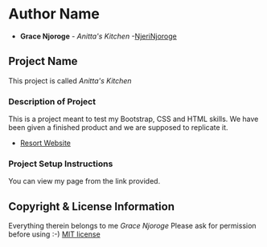 # Author Name
* **Grace Njoroge** - *Anitta's Kitchen* -[NjeriNjoroge](https://github.com/NjeriNjoroge)
## Project Name
This project is called *Anitta's Kitchen*
### Description of Project
This is a project meant to test my Bootstrap, CSS and HTML skills. We have been given a finished product and we are supposed to replicate it.
* [Resort Website](https//)
### Project Setup Instructions
You can view my page from the link provided.
## Copyright & License Information
Everything therein belongs to me *Grace Njoroge* Please ask for permission before using :-)
[MIT license](license)
